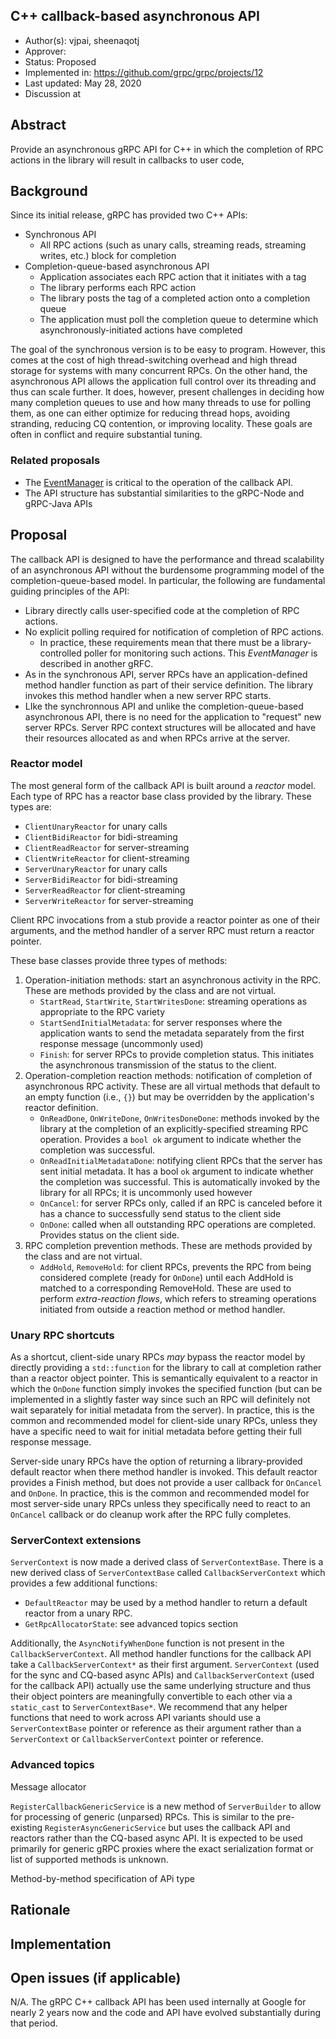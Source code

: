 C++ callback-based asynchronous API
----
* Author(s): vjpai, sheenaqotj
* Approver: 
* Status: Proposed
* Implemented in: https://github.com/grpc/grpc/projects/12
* Last updated: May 28, 2020
* Discussion at

## Abstract

Provide an asynchronous gRPC API for C++ in which the completion of RPC actions in the library will result in callbacks to user code,

## Background

Since its initial release, gRPC has provided two C++ APIs:

* Synchronous API
   - All RPC actions (such as unary calls, streaming reads, streaming writes, etc.) block for completion
* Completion-queue-based asynchronous API
   - Application associates each RPC action that it initiates with a tag
   - The library performs each RPC action
   - The library posts the tag of a completed action onto a completion queue
   - The application must poll the completion queue to determine which asynchronously-initiated actions have completed

The goal of the synchronous version is to be easy to program. However, this comes at the cost of high thread-switching overhead and high thread storage for systems with many concurrent RPCs. On the other hand, the asynchronous API allows the application full control over its threading and thus can scale further. It does, however, present challenges in deciding how many completion queues to use and how many threads to use for polling them, as one can either optimize for reducing thread hops, avoiding stranding, reducing CQ contention, or improving locality. These goals are often in conflict and require substantial tuning.

### Related proposals

* The [EventManager](https://www.github.com/grpc/proposal/XXX) is critical to the operation of the callback API.
* The API structure has substantial similarities to the gRPC-Node and gRPC-Java APIs

## Proposal

The callback API is designed to have the performance and thread scalability of an asynchronous API without the burdensome programming model of the completion-queue-based model. In particular, the following are fundamental guiding principles of the API:

* Library directly calls user-specified code at the completion of RPC actions.
* No explicit polling required for notification of completion of RPC actions.
   - In practice, these requirements mean that there must be a library-controlled poller for monitoring such actions. This _EventManager_ is described in another gRFC.
* As in the synchronous API, server RPCs have an application-defined method handler function as part of their service definition. The library invokes this method handler when a new server RPC starts.
* LIke the synchronnous API and unlike the completion-queue-based asynchronous API, there is no need for the application to "request" new server RPCs. Server RPC context structures will be allocated and have their resources allocated as and when RPCs arrive at the server.

### Reactor model

The most general form of the callback API is built around a _reactor_ model. Each type of RPC has a reactor base class provided by the library. These types are:

* `ClientUnaryReactor` for unary calls
* `ClientBidiReactor` for bidi-streaming 
* `ClientReadReactor` for server-streaming 
* `ClientWriteReactor` for client-streaming 
* `ServerUnaryReactor` for unary calls
* `ServerBidiReactor` for bidi-streaming 
* `ServerReadReactor` for client-streaming 
* `ServerWriteReactor` for server-streaming 

Client RPC invocations from a stub provide a reactor pointer as one of their arguments, and the method handler of a server RPC must return a reactor pointer.

These base classes provide three types of methods:

1. Operation-initiation methods: start an asynchronous activity in the RPC. These are methods provided by the class and are not virtual.
   - `StartRead`, `StartWrite`, `StartWritesDone`: streaming operations as appropriate to the RPC variety
   - `StartSendInitialMetadata`: for server responses where the application wants to send the metadata separately from the first response message (uncommonly used)
   - `Finish`: for server RPCs to provide completion status. This initiates the asynchronous transmission of the status to the client.
1. Operation-completion reaction methods: notification of completion of asynchronous RPC activity. These are all virtual methods that default to an empty function (i.e., `{}`) but may be overridden by the application's reactor definition.
   - `OnReadDone`, `OnWriteDone`, `OnWritesDoneDone`: methods invoked by the library at the completion of an explicitly-specified streaming RPC operation. Provides a `bool ok` argument to indicate whether the completion was successful.
   - `OnReadInitialMetadataDone`: notifying client RPCs that the server has sent initial metadata. It has a bool `ok` argument to indicate whether the completion was successful. This is automatically invoked by the library for all RPCs; it is uncommonly used however
   - `OnCancel`: for server RPCs only, called if an RPC is canceled before it has a chance to successfully send status to the client side
   - `OnDone`: called when all outstanding RPC operations are completed. Provides status on the client side. 
1. RPC completion prevention methods. These are methods provided by the class and are not virtual.
   - `AddHold`, `RemoveHold`: for client RPCs, prevents the RPC from being considered complete (ready for `OnDone`) until each AddHold is matched to a corresponding RemoveHold. These are used to perform _extra-reaction flows_, which refers to  streaming operations initiated from outside a reaction method or method handler.

### Unary RPC shortcuts

As a shortcut, client-side unary RPCs _may_ bypass the reactor model by directly providing a `std::function` for the library to call at completion rather than a reactor object pointer. This is semantically equivalent to a reactor in which the `OnDone` function simply invokes the specified function (but can be implemented in a slightly faster way since such an RPC will definitely not wait separately for initial metadata from the server). In practice, this is the common and recommended model for client-side unary RPCs, unless they have a specific need to wait for initial metadata before getting their full response message.

Server-side unary RPCs have the option of returning a library-provided default reactor when there method handler is invoked. This default reactor provides a Finish method, but does not provide a user callback for `OnCancel` and `OnDone`. In practice, this is the common and recommended model for most server-side unary RPCs unless they specifically need to react to an `OnCancel` callback or do cleanup work after the RPC fully completes.

### ServerContext extensions

`ServerContext` is now made a derived class of `ServerContextBase`. There is a new derived class of `ServerContextBase` called `CallbackServerContext` which provides a few additional functions:

* `DefaultReactor` may be used by a method handler to return a default reactor from a unary RPC.
* `GetRpcAllocatorState`: see advanced topics section

Additionally, the `AsyncNotifyWhenDone` function is not present in the `CallbackServerContext`. All method handler functions for the callback API take a `CallbackServerContext*` as their first argument. `ServerContext` (used for the sync and CQ-based async APIs) and `CallbackServerContext` (used for the callback API) actually use the same underlying structure and thus their object pointers are meaningfully convertible to each other via a `static_cast` to `ServerContextBase*`. We recommend that any helper functions that need to work across API variants should use a `ServerContextBase` pointer or reference as their argument rather than a `ServerContext` or `CallbackServerContext` pointer or reference.

### Advanced topics

Message allocator

`RegisterCallbackGenericService` is a new method of `ServerBuilder` to allow for processing of generic (unparsed) RPCs. This is similar to the pre-existing `RegisterAsyncGenericService` but uses the callback API and reactors rather than the CQ-based async API. It is expected to be used primarily for generic gRPC proxies where the exact serialization format or list of supported methods is unknown.

Method-by-method specification of APi type

## Rationale

## Implementation

## Open issues (if applicable)

N/A. The gRPC C++ callback API has been used internally at Google for nearly 2 years now and the code and API have evolved substantially during that period.


